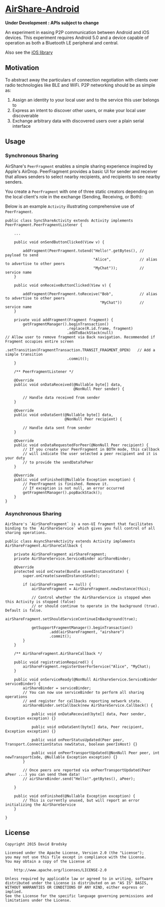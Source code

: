 # [AirShare-Android](https://github.com/OnlyInAmerica/AirShare-Android)

**Under Development : APIs subject to change**

An experiment in easing P2P communication between Android and iOS devices. This experiment requires Android 5.0 and a device capable of operation as both a Bluetooth LE peripheral and central.

Also see the [iOS library](https://github.com/chrisballinger/AirShare)

## Motivation

To abstract away the particulars of connection negotiation with clients over radio technologies like BLE and WiFi.
P2P networking should be as simple as:

1) Assign an identity to your local user and to the service this user belongs to
2) Express an intent to discover other users, or make your local user discoverable
3) Exchange arbitrary data with discovered users over a plain serial interface

## Usage

### Synchronous Sharing

AirShare's `PeerFragment` enables a simple sharing experience inspired by Apple's AirDrop. PeerFragment provides a basic UI for sender and receiver that allows senders to select nearby recipients, and recipients to see nearby senders.

You create a `PeerFragment` with one of three static creators depending on the local client's role in the exchange (Sending, Receiving, or Both):

Below is an example `Activity` illustrating comprehensive use of `PeerFragment`.

    public class SyncShareActivity extends Activity implements PeerFragment.PeerFragmentListener {

        ...

        public void onSendButtonClicked(View v) {

            addFragment(PeerFragment.toSend("Hello!".getBytes(), // payload to send
                                            "Alice",             // alias to advertise to other peers
                                            "MyChat"));          // service name
        }

        public void onReceiveButtonClicked(View v) {

            addFragment(PeerFragment.toReceive("Bob",            // alias to advertise to other peers
                                               "MyChat"))        // service name
        }

        private void addFragment(Fragment fragment) {
            getFragmentManager().beginTransaction()
                                .replace(R.id.frame, fragment)
                                .addToBackStack(null)                                       // Allow user to remove fragment via Back navigation. Recommended if Fragment occupies entire screen
                                .setTransition(FragmentTransaction.TRANSIT_FRAGMENT_OPEN)   // Add a simple transition
                                .commit();
        }

        /** PeerFragmentListener */

        @Override
        public void onDataReceived(@Nullable byte[] data,
                                   @NonNull Peer sender) {

            // Handle data received from sender
        }

        @Override
        public void onDataSent(@Nullable byte[] data,
                               @NonNull Peer recipient) {

            // Handle data sent from sender
        }

        @Override
        public void onDataRequestedForPeer(@NonNull Peer recipient) {
            // If you create your PeerFragment in BOTH mode, this callback
            // will indicate the user selected a peer recipient and it is your duty
            // to provide the sendDataToPeer
        }

        @Override
        public void onFinished(@Nullable Exception exception) {
            // PeerFragment is finished. Remove it.
            // If exception is not null, an error occurred
            getFragmentManager().popBackStack();
        }
    }

### Asynchronous Sharing

    AirShare's `AirShareFragment` is a non-UI fragment that facilitates binding to the `AirShareService` which gives you full control of all sharing operations.

    public class AsyncShareActivity extends Activity implements AirShareFragment.AirShareCallback {

        private AirShareFragment airShareFragment;
        private AirShareService.ServiceBinder airShareBinder;

        @Override
        protected void onCreate(Bundle savedInstanceState) {
            super.onCreate(savedInstanceState);

            if (airShareFragment == null) {
                airShareFragment = AirShareFragment.newInstance(this);

                // Control whether the AirShareService is stopped when this Activity is stopped (false)
                // or should continue to operate in the background (true). Default is false.
                airShareFragment.setShouldServiceContinueInBackground(true);

                getSupportFragmentManager().beginTransaction()
                        .add(airShareFragment, "airshare")
                        .commit();
            }
        }

        /** AirShareFragment.AirShareCallback */

        public void registrationRequired() {
            airShareFragment.registerUserForService("Alice", "MyChat);
        }

        public void onServiceReady(@NonNull AirShareService.ServiceBinder serviceBinder) {
            airShareBinder = serviceBinder;
            // You can now use serviceBinder to perform all sharing operations
            // and register for callbacks reporting network state.
            airShareBinder.setCallback(new AirShareService.Callback() {

                public void onDataRecevied(byte[] data, Peer sender, Exception exception) {}

                public void onDataSent(byte[] data, Peer recipient, Exception exception) {}

                public void onPeerStatusUpdated(Peer peer, Transport.ConnectionStatus newStatus, boolean peerIsHost) {}

                public void onPeerTransportUpdated(@NonNull Peer peer, int newTransportCode, @Nullable Exception exception) {}
            }

            // Once peers are reported via onPeerTransportUpdated(Peer aPeer ...) you can send them data!
            // airShareBinder.send("Hello!".getBytes(), aPeer);

        }

        public void onFinished(@Nullable Exception exception) {
            // This is currently unused, but will report an error initializing the AirShareService
        }

    }


## License

    Copyright 2015 David Brodsky

    Licensed under the Apache License, Version 2.0 (the "License");
    you may not use this file except in compliance with the License.
    You may obtain a copy of the License at

        http://www.apache.org/licenses/LICENSE-2.0

    Unless required by applicable law or agreed to in writing, software
    distributed under the License is distributed on an "AS IS" BASIS,
    WITHOUT WARRANTIES OR CONDITIONS OF ANY KIND, either express or implied.
    See the License for the specific language governing permissions and
    limitations under the License.